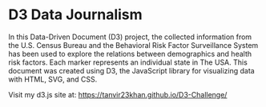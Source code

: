 
# D3 Data Journalism

In this Data-Driven Document (D3) project, the collected information from the U.S. Census Bureau and the Behavioral Risk Factor Surveillance System has been used to explore the relations between demographics and health risk factors. Each marker represents an individual state in The USA. This document was created using D3, the JavaScript library for visualizing data with HTML, SVG, and CSS.


Visit my d3.js site at: https://tanvir23khan.github.io/D3-Challenge/
